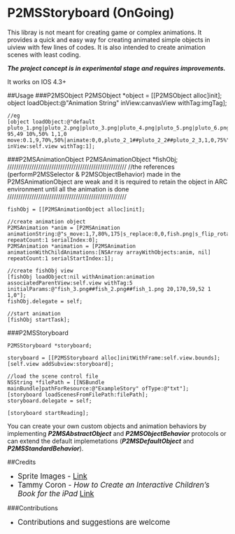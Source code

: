 P2MSStoryboard (OnGoing)
==============

This libray is not meant for creating game or complex animations. It provides a quick and easy way for creating animated simple objects in uiview with few lines of codes. It is also intended to create animation scenes with least coding.

***The project concept is in experimental stage and requires improvements.***

It works on IOS 4.3+


##Usage
###P2MSObject
    P2MSObject *object = [[P2MSObject alloc]init];
    object loadObject:@"Animation String" inView:canvasView withTag:imgTag];
    
    //eg
    [object loadObject:@"default pluto_1.png|pluto_2.png|pluto_3.png|pluto_4.png|pluto_5.png|pluto_6.png|pluto_7.png|pluto_8.png 95,49 10%,50% 1,1,0 move:0.1,9,70%,50%|animate:0,0,pluto_2_1##pluto_2_2##pluto_2_3,1,0,75%" inView:self.view withTag:1];

###P2MSAnimationObject
    P2MSAnimationObject *fishObj;
    //////////////////////////////////////////////////////
    //the references (performP2MSSelector & P2MSObjectBehavior) made in the P2MSAnimationObject are weak and it is required to retain the object in ARC environment until all the animation is done
    //////////////////////////////////////////////////////
    
	fishObj = [[P2MSAnimationObject alloc]init];
	
	//create animation object
    P2MSAnimation *anim = [P2MSAnimation animationString:@"s_move:1,7,80%,175|s_replace:0,0,fish.png|s_flip_rotate:1,0,-1,1,-30|s_move:0,10,5%,100|s_reset_transform:0.1,0" repeatCount:1 serialIndex:0];
    P2MSAnimation *animation = [P2MSAnimation animationWithChildAnimations:[NSArray arrayWithObjects:anim, nil] repeatCount:1 serialStartIndex:1];
    
    //create fishObj view
    [fishObj loadObject:nil withAnimation:animation associatedParentView:self.view withTag:5 initialParams:@"fish_3.png##fish_2.png##fish_1.png 20,170,59,52 1 1,0"];
    fishObj.delegate = self;
    
    //start animation
    [fishObj startTask];

###P2MSStoryboard

	P2MSStoryboard *storyboard;
	
    storyboard = [[P2MSStoryboard alloc]initWithFrame:self.view.bounds];
    [self.view addSubview:storyboard];
    
    //load the scene control file
    NSString *filePath = [[NSBundle mainBundle]pathForResource:@"ExampleStory" ofType:@"txt"];
    [storyboard loadScenesFromFilePath:filePath];
    storyboard.delegate = self;

    [storyboard startReading];

You can create your own custom objects and animation behaviors by implementing ***P2MSAbstractObject*** and ***P2MSObjectBehavior*** protocols or can extend the default implemetations (***P2MSDefaultObject*** and ***P2MSStandardBehavior***).


##Credits
* <big>Sprite Images - <a href="https://archive.org/details/ug-sprite-sheet-collection-v2">Link</a></big>
* <big>Tammy Coron - *How to Create an Interactive Children’s Book for the iPad* [Link](http://www.raywenderlich.com/56858/how-to-create-an-interactive-childrens-book-for-the-ipad)</big>


###Contributions
- <big>Contributions and suggestions are welcome</big>
